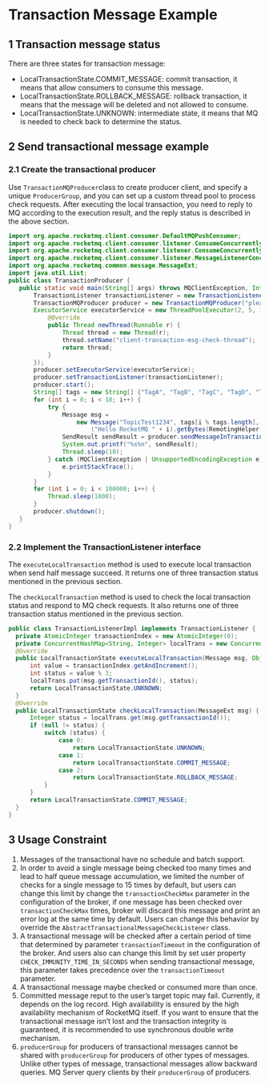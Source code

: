 # Transaction Message Example 

## 1 Transaction message status 
There are three states for transaction message:  
- LocalTransactionState.COMMIT_MESSAGE: commit transaction, it means that allow consumers to consume this message.  
- LocalTransactionState.ROLLBACK_MESSAGE: rollback transaction, it means that the message will be deleted and not allowed to consume.  
- LocalTransactionState.UNKNOWN: intermediate state, it means that MQ is needed to check back to determine the status.

## 2 Send transactional message example

### 2.1 Create the transactional producer 
Use ```TransactionMQProducer```class to create producer client, and specify a unique ```ProducerGroup```, and you can set up a custom thread pool to process check requests. After executing the local transaction, you need to reply to MQ according to the execution result, and the reply status is described in the above section.  
```java
import org.apache.rocketmq.client.consumer.DefaultMQPushConsumer;
import org.apache.rocketmq.client.consumer.listener.ConsumeConcurrentlyContext;
import org.apache.rocketmq.client.consumer.listener.ConsumeConcurrentlyStatus;
import org.apache.rocketmq.client.consumer.listener.MessageListenerConcurrently;
import org.apache.rocketmq.common.message.MessageExt;
import java.util.List;
public class TransactionProducer {
   public static void main(String[] args) throws MQClientException, InterruptedException {
       TransactionListener transactionListener = new TransactionListenerImpl();
       TransactionMQProducer producer = new TransactionMQProducer("please_rename_unique_group_name");
       ExecutorService executorService = new ThreadPoolExecutor(2, 5, 100, TimeUnit.SECONDS, new ArrayBlockingQueue<Runnable>(2000), new ThreadFactory() {
           @Override
           public Thread newThread(Runnable r) {
               Thread thread = new Thread(r);
               thread.setName("client-transaction-msg-check-thread");
               return thread;
           }
       });
       producer.setExecutorService(executorService);
       producer.setTransactionListener(transactionListener);
       producer.start();
       String[] tags = new String[] {"TagA", "TagB", "TagC", "TagD", "TagE"};
       for (int i = 0; i < 10; i++) {
           try {
               Message msg =
                   new Message("TopicTest1234", tags[i % tags.length], "KEY" + i,
                       ("Hello RocketMQ " + i).getBytes(RemotingHelper.DEFAULT_CHARSET));
               SendResult sendResult = producer.sendMessageInTransaction(msg, null);
               System.out.printf("%s%n", sendResult);
               Thread.sleep(10);
           } catch (MQClientException | UnsupportedEncodingException e) {
               e.printStackTrace();
           }
       }
       for (int i = 0; i < 100000; i++) {
           Thread.sleep(1000);
       }
       producer.shutdown();
   }
}
```

### 2.2 Implement the TransactionListener interface
The ```executeLocalTransaction``` method is used to execute local transaction when send half message succeed. It returns one of three transaction status mentioned in the previous section.

The ```checkLocalTransaction``` method is used to check the local transaction status and respond to MQ check requests. It also returns one of three transaction status mentioned in the previous section. 
```java
public class TransactionListenerImpl implements TransactionListener {
  private AtomicInteger transactionIndex = new AtomicInteger(0);
  private ConcurrentHashMap<String, Integer> localTrans = new ConcurrentHashMap<>();
  @Override
  public LocalTransactionState executeLocalTransaction(Message msg, Object arg) {
      int value = transactionIndex.getAndIncrement();
      int status = value % 3;
      localTrans.put(msg.getTransactionId(), status);
      return LocalTransactionState.UNKNOWN;
  }
  @Override
  public LocalTransactionState checkLocalTransaction(MessageExt msg) {
      Integer status = localTrans.get(msg.getTransactionId());
      if (null != status) {
          switch (status) {
              case 0:
                  return LocalTransactionState.UNKNOWN;
              case 1:
                  return LocalTransactionState.COMMIT_MESSAGE;
              case 2:
                  return LocalTransactionState.ROLLBACK_MESSAGE;
          }
      }
      return LocalTransactionState.COMMIT_MESSAGE;
  }
}
```

## 3 Usage Constraint  
1. Messages of the transactional have no schedule and batch support.
2. In order to avoid a single message being checked too many times and lead to half queue message accumulation,  we limited the number of checks for a single message to 15 times by default, but users can change this limit by change the ```transactionCheckMax``` parameter in the configuration of the broker,  if one message has been checked over ```transactionCheckMax``` times,  broker will discard this message and print an error log at the same time by default. Users can change this behavior by override the ```AbstractTransactionalMessageCheckListener``` class.
3. A transactional message will be checked after a certain period of time that determined by parameter ```transactionTimeout``` in the configuration of the broker. And users also can change this limit by set user property ```CHECK_IMMUNITY_TIME_IN_SECONDS``` when sending transactional message, this parameter takes precedence over the ```transactionTimeout``` parameter. 
4. A transactional message maybe checked or consumed more than once. 
5. Committed message reput to the user’s target topic may fail. Currently, it depends on the log record. High availability is ensured by the high availability mechanism of RocketMQ itself. If you want to ensure that the transactional message isn’t lost and the transaction integrity is guaranteed, it is recommended to use synchronous double write mechanism. 
6. `producerGroup` for producers of transactional messages cannot be shared with `producerGroup` for producers of other types of messages. Unlike other types of message, transactional messages allow backward queries. MQ Server query clients by their `producerGroup` of producers.

